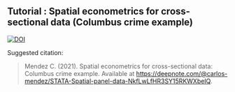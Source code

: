 ## Tutorial : Spatial econometrics for cross-sectional data (Columbus crime example)

[![DOI](https://zenodo.org/badge/387109687.svg)](https://zenodo.org/badge/latestdoi/387109687)

Suggested citation:


> Mendez C. (2021). Spatial econometrics for cross-sectional data: Columbus crime example. Available at https://deepnote.com/@carlos-mendez/STATA-Spatial-panel-data-NkfLwLfHR3SY15RKWXbeIQ. 
